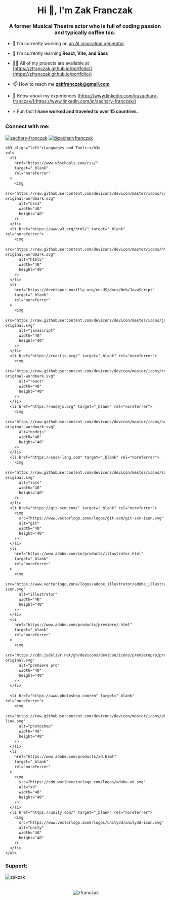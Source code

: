 <h1 align="center">Hi 👋, I'm Zak Franczak</h1>
<h3 align="center">A former Musical Theatre actor who is full of coding passion and typically coffee too.</h3>



- 🔭 I’m currently working on [an AI inspiration generator](https://github.com/chat-gpt-hack/Inspire-GPT)

- 🌱 I’m currently learning **React, Vite, and Sass**

- 👨‍💻 All of my projects are available at [https://zfranczak.github.io/portfolio/](https://zfranczak.github.io/portfolio/)

- 📫 How to reach me **zakfranczak@gmail.com**

- 📄 Know about my experiences [https://www.linkedin.com/in/zachary-franczak/](https://www.linkedin.com/in/zachary-franczak/)

- ⚡ Fun fact **I have worked and traveled to over 15 countries.**
<body>
<h3 align="left">Connect with me:</h3>
<p align="left">
<a href="https://linkedin.com/in/zachary-franczak" target="blank"><img align="center" src="https://raw.githubusercontent.com/rahuldkjain/github-profile-readme-generator/master/src/images/icons/Social/linked-in-alt.svg" alt="zachary-franczak" height="30" width="40" /></a>
<a href="https://www.youtube.com/zacharyfranczak" target="blank"><img align="center" src="https://raw.githubusercontent.com/rahuldkjain/github-profile-readme-generator/master/src/images/icons/Social/youtube.svg" alt="@zacharyfranczak" height="30" width="40" /></a>
</p>

    <h3 align="left">Languages and Tools:</h3>
    <ul>
      <li
        href="https://www.w3schools.com/css/"
        target="_blank"
        rel="noreferrer"
      >
        <img
          src="https://raw.githubusercontent.com/devicons/devicon/master/icons/css3/css3-original-wordmark.svg"
          alt="css3"
          width="40"
          height="40"
        />
      </li>
      <li href="https://www.w3.org/html/" target="_blank" rel="noreferrer">
        <img
          src="https://raw.githubusercontent.com/devicons/devicon/master/icons/html5/html5-original-wordmark.svg"
          alt="html5"
          width="40"
          height="40"
        />
      </li>
      <li
        href="https://developer.mozilla.org/en-US/docs/Web/JavaScript"
        target="_blank"
        rel="noreferrer"
      >
        <img
          src="https://raw.githubusercontent.com/devicons/devicon/master/icons/javascript/javascript-original.svg"
          alt="javascript"
          width="40"
          height="40"
        />
      </li>
      <li href="https://reactjs.org/" target="_blank" rel="noreferrer">
        <img
          src="https://raw.githubusercontent.com/devicons/devicon/master/icons/react/react-original-wordmark.svg"
          alt="react"
          width="40"
          height="40"
        />
      </li>
      <li href="https://nodejs.org" target="_blank" rel="noreferrer">
        <img
          src="https://raw.githubusercontent.com/devicons/devicon/master/icons/nodejs/nodejs-original-wordmark.svg"
          alt="nodejs"
          width="40"
          height="40"
        />
      </li>
      <li href="https://sass-lang.com" target="_blank" rel="noreferrer">
        <img
          src="https://raw.githubusercontent.com/devicons/devicon/master/icons/sass/sass-original.svg"
          alt="sass"
          width="40"
          height="40"
        />
      </li>
      <li href="https://git-scm.com/" target="_blank" rel="noreferrer">
        <img
          src="https://www.vectorlogo.zone/logos/git-scm/git-scm-icon.svg"
          alt="git"
          width="40"
          height="40"
        />
      </li>
      <li
        href="https://www.adobe.com/in/products/illustrator.html"
        target="_blank"
        rel="noreferrer"
      >
        <img
          src="https://www.vectorlogo.zone/logos/adobe_illustrator/adobe_illustrator-icon.svg"
          alt="illustrator"
          width="40"
          height="40"
        />
      </li>
      <li
        href="https://www.adobe.com/products/premiere/.html"
        target="_blank"
        rel="noreferrer"
      >
        <img
          src="https://cdn.jsdelivr.net/gh/devicons/devicon/icons/premierepro/premierepro-original.svg"
          alt="premiere pro"
          width="40"
          height="40"
        />
      </li>

      <li href="https://www.photoshop.com/en" target="_blank" rel="noreferrer">
        <img
          src="https://raw.githubusercontent.com/devicons/devicon/master/icons/photoshop/photoshop-line.svg"
          alt="photoshop"
          width="40"
          height="40"
        />
      </li>
      <li
        href="https://www.adobe.com/products/xd.html"
        target="_blank"
        rel="noreferrer"
      >
        <img
          src="https://cdn.worldvectorlogo.com/logos/adobe-xd.svg"
          alt="xd"
          width="40"
          height="40"
        />
      </li>
      <li href="https://unity.com/" target="_blank" rel="noreferrer">
        <img
          src="https://www.vectorlogo.zone/logos/unity3d/unity3d-icon.svg"
          alt="unity"
          width="40"
          height="40"
        />
      </li>
    </ul>
  

<h3 align="left">Support:</h3>
<p><a href="https://www.buymeacoffee.com/zakzak"> <img align="left" src="https://cdn.buymeacoffee.com/buttons/v2/default-yellow.png" height="50" width="210" alt="zakzak" /></a></p><br><br>

<p>&nbsp;<img align="center" src="https://github-readme-stats.vercel.app/api?username=zfranczak&show_icons=true&locale=en" alt="zfranczak" /></p>

